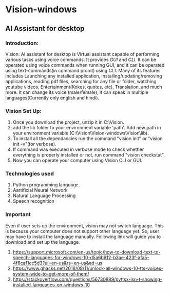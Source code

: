 # Vision-windows
## AI Assistant for desktop
### Introduction:
Vision: AI assistant for desktop is Virtual assistant capable of performing various tasks using voice commands. It provides *GUI* and *CLI*. It can be operated using voice commands when running GUI, and it can be operated using text-commands(in command promt) using CLI. Many of its features includes Launching any installed application, installing/updating/removing applications, reading pdf files, searching for any file or folder, watching youtube videos, Entertainment(Kokes, quotes, etc), Translation, and much more. It can change its voice (male/female), it can speak in multiple languages(Currently only english and hindi).

### Vision Set Up:
1. Once you download the project, unzip it in C:\Vision.
2. add the lib folder to your environment variable 'path'. Add new path in your environment variable (C:\Vision\Vision-windows\Vision\lib).
3. To install all the dependancies run the command "vision init" or "vision init -v"(for verbose).
4. If command was executed in verbose mode to check whether everything is properly installed or not, run command "vision checkstat".
5. Now you can operate your computer using Vision CLI or GUI.

### Technologies used
1. Python programming language.
2. Aartificial Neural Network
3. Natural Language Processing
4. Speech recognition

### Important
Even if user sets up the environment, vision may not switch language. This is because your computer does not support other language yet. So, user may have to install the language manually. Following link will guide you to download and set up the language.
1. https://support.microsoft.com/en-us/topic/how-to-download-text-to-speech-languages-for-windows-10-d5a6b612-b3ae-423f-afa5-4f6caf1ec5d3?ui=en-us&rs=en-us&ad=us
2. https://www.ghacks.net/2018/08/11/unlock-all-windows-10-tts-voices-system-wide-to-get-more-of-them/
3. https://stackoverflow.com/questions/56730889/pyttsx-isn-t-showing-installed-languages-on-windows-10

